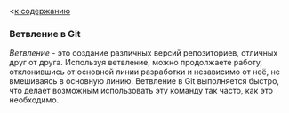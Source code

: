 <[к содержанию](https://github.com/nana09092/Test.01#содержание)

### Ветвление в Git

_Ветвление_ - это создание различных версий репозиториев, отличных друг от друга. Используя ветвление, можно продолжаете работу,  отклонившись от основной линии разработки и независимо от неё, не вмешиваясь в основную линию. Ветвление в Git выполняется быстро, что делает возможным использовать эту команду так часто, как это необходимо.